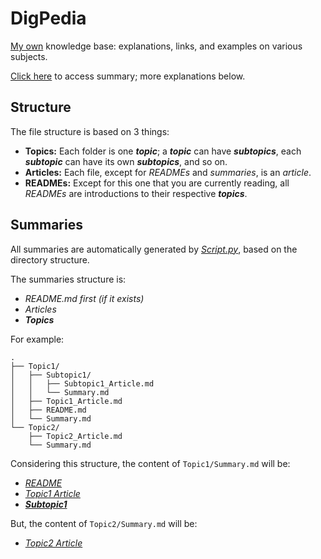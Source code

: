 # DigPedia

[My own](http://github.com/diegoborbadev) knowledge base: explanations, links, and examples on various subjects.

[Click here](Summary.md) to access summary; more explanations below.

## Structure
The file structure is based on 3 things:
- **Topics:** Each folder is one ***topic***; a ***topic*** can have ***subtopics***, each ***subtopic*** can have its own ***subtopics***, and so on.
- **Articles:** Each file, except for *READMEs* and *summaries*, is an *article*.
- **READMEs:** Except for this one that you are currently reading, all *READMEs* are introductions to their respective ***topics***.

## Summaries

All summaries are automatically generated by [*Script.py*](Script.py), based on the directory structure.

The summaries structure is:
- *README.md first (if it exists)*
- *Articles*
- ***Topics***

For example:

```
.
├── Topic1/
│   ├── Subtopic1/
│   │   ├── Subtopic1_Article.md
│   │   └── Summary.md
│   ├── Topic1_Article.md
│   ├── README.md
│   └── Summary.md
└── Topic2/
    ├── Topic2_Article.md
    └── Summary.md
```

Considering this structure, the content of `Topic1/Summary.md` will be:
- [*README*](README.md#summaries)
- [*Topic1 Article*](README.md#summaries)
- [***Subtopic1***](README.md#summaries)

But, the content of `Topic2/Summary.md` will be:
- [*Topic2 Article*](README.md#summaries)